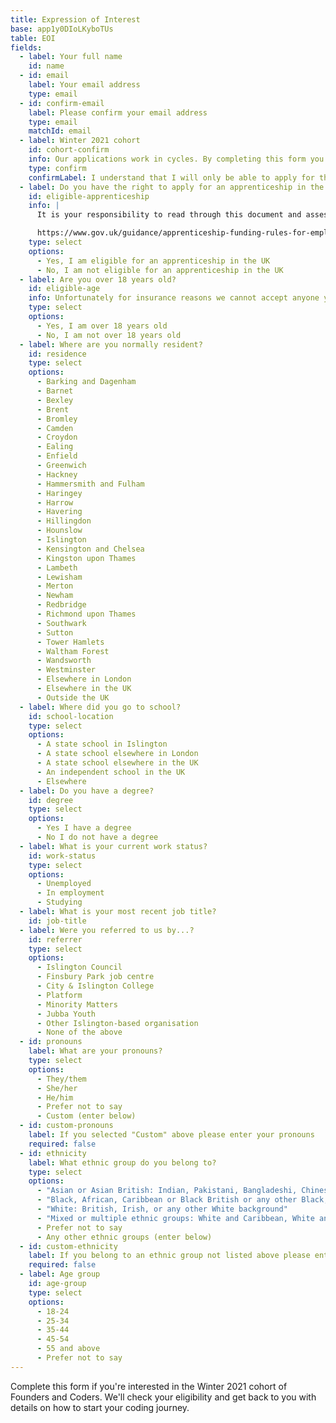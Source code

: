 ```yaml
---
title: Expression of Interest
base: app1y0DIoLKyboTUs
table: EOI
fields:
  - label: Your full name
    id: name
  - id: email
    label: Your email address
    type: email
  - id: confirm-email
    label: Please confirm your email address
    type: email
    matchId: email
  - label: Winter 2021 cohort
    id: cohort-confirm
    info: Our applications work in cycles. By completing this form you are expressing interest in our upcoming cohort in Winter 2021.
    type: confirm
    confirmLabel: I understand that I will only be able to apply for the Winter 2021 cohort
  - label: Do you have the right to apply for an apprenticeship in the UK?
    id: eligible-apprenticeship
    info: |
      It is your responsibility to read through this document and assess whether or not you're eligible for our programme:

      https://www.gov.uk/guidance/apprenticeship-funding-rules-for-employers/annex-a-eligibility-criteria-who-we-fund
    type: select
    options:
      - Yes, I am eligible for an apprenticeship in the UK
      - No, I am not eligible for an apprenticeship in the UK
  - label: Are you over 18 years old?
    id: eligible-age
    info: Unfortunately for insurance reasons we cannot accept anyone younger than 18 on our programmes.
    type: select
    options:
      - Yes, I am over 18 years old
      - No, I am not over 18 years old
  - label: Where are you normally resident?
    id: residence
    type: select
    options:
      - Barking and Dagenham
      - Barnet
      - Bexley
      - Brent
      - Bromley
      - Camden
      - Croydon
      - Ealing
      - Enfield
      - Greenwich
      - Hackney
      - Hammersmith and Fulham
      - Haringey
      - Harrow
      - Havering
      - Hillingdon
      - Hounslow
      - Islington
      - Kensington and Chelsea
      - Kingston upon Thames
      - Lambeth
      - Lewisham
      - Merton
      - Newham
      - Redbridge
      - Richmond upon Thames
      - Southwark
      - Sutton
      - Tower Hamlets
      - Waltham Forest
      - Wandsworth
      - Westminster
      - Elsewhere in London
      - Elsewhere in the UK
      - Outside the UK
  - label: Where did you go to school?
    id: school-location
    type: select
    options:
      - A state school in Islington
      - A state school elsewhere in London
      - A state school elsewhere in the UK
      - An independent school in the UK
      - Elsewhere
  - label: Do you have a degree?
    id: degree
    type: select
    options:
      - Yes I have a degree
      - No I do not have a degree
  - label: What is your current work status?
    id: work-status
    type: select
    options:
      - Unemployed
      - In employment
      - Studying
  - label: What is your most recent job title?
    id: job-title
  - label: Were you referred to us by...?
    id: referrer
    type: select
    options:
      - Islington Council
      - Finsbury Park job centre
      - City & Islington College
      - Platform
      - Minority Matters
      - Jubba Youth
      - Other Islington-based organisation
      - None of the above
  - id: pronouns
    label: What are your pronouns?
    type: select
    options:
      - They/them
      - She/her
      - He/him
      - Prefer not to say
      - Custom (enter below)
  - id: custom-pronouns
    label: If you selected "Custom" above please enter your pronouns
    required: false
  - id: ethnicity
    label: What ethnic group do you belong to?
    type: select
    options:
      - "Asian or Asian British: Indian, Pakistani, Bangladeshi, Chinese, or any other Asian background"
      - "Black, African, Caribbean or Black British or any other Black, African or Caribbean background"
      - "White: British, Irish, or any other White background"
      - "Mixed or multiple ethnic groups: White and Caribbean, White and Black African, White and Asian, or any other mixed or multiple ethnic background"
      - Prefer not to say
      - Any other ethnic groups (enter below)
  - id: custom-ethnicity
    label: If you belong to an ethnic group not listed above please enter it here
    required: false
  - label: Age group
    id: age-group
    type: select
    options:
      - 18-24
      - 25-34
      - 35-44
      - 45-54
      - 55 and above
      - Prefer not to say
---
```


Complete this form if you're interested in the Winter 2021 cohort of Founders and Coders. We'll check your eligibility and get back to you with details on how to start your coding journey.
